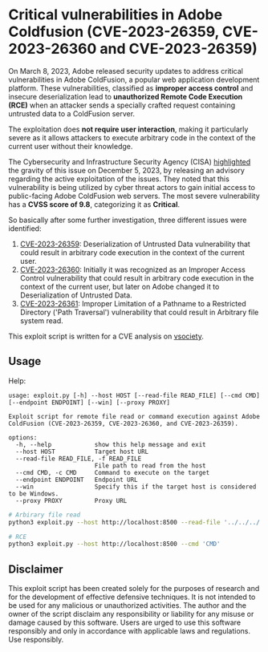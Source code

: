# Critical vulnerabilities in Adobe Coldfusion (CVE-2023-26359, CVE-2023-26360 and CVE-2023-26359)

On March 8, 2023, Adobe released security updates to address critical vulnerabilities in Adobe ColdFusion, a popular web application development platform. These vulnerabilities, classified as **improper access control** and insecure deserialization lead to **unauthorized Remote Code Execution (RCE)** when an attacker sends a specially crafted request containing untrusted data to a ColdFusion server.

The exploitation does **not require user interaction**, making it particularly severe as it allows attackers to execute arbitrary code in the context of the current user without their knowledge.

The Cybersecurity and Infrastructure Security Agency (CISA) [highlighted](https://www.cisa.gov/news-events/cybersecurity-advisories/aa23-339a) the gravity of this issue on December 5, 2023, by releasing an advisory regarding the active exploitation of the issues. They noted that this vulnerability is being utilized by cyber threat actors to gain initial access to public-facing Adobe ColdFusion web servers. The most severe vulnerability has a **CVSS score of 9.8**, categorizing it as **Critical**.

So basically after some further investigation, three different issues were identified:

1.  [CVE-2023-26359](https://nvd.nist.gov/vuln/detail/CVE-2023-26359): Deserialization of Untrusted Data vulnerability that could result in arbitrary code execution in the context of the current user.
2.  [CVE-2023-26360](https://nvd.nist.gov/vuln/detail/CVE-2023-26360): Initially it was recognized as an Improper Access Control vulnerability that could result in arbitrary code execution in the context of the current user, but later on Adobe changed it to Deserialization of Untrusted Data.
3.  [CVE-2023-26361](https://nvd.nist.gov/vuln/detail/CVE-2023-26361): Improper Limitation of a Pathname to a Restricted Directory ('Path Traversal') vulnerability that could result in Arbitrary file system read.

This exploit script is written for a CVE analysis on [vsociety]([https://www.vicarius.io/vsociety/](https://www.vicarius.io/vsociety/)).


## Usage

Help:
```text
usage: exploit.py [-h] --host HOST [--read-file READ_FILE] [--cmd CMD] [--endpoint ENDPOINT] [--win] [--proxy PROXY]

Exploit script for remote file read or command execution against Adobe ColdFusion (CVE-2023-26359, CVE-2023-26360, and CVE-2023-26359).

options:
  -h, --help            show this help message and exit
  --host HOST           Target host URL
  --read-file READ_FILE, -f READ_FILE
                        File path to read from the host
  --cmd CMD, -c CMD     Command to execute on the target
  --endpoint ENDPOINT   Endpoint URL
  --win                 Specify this if the target host is considered to be Windows.
  --proxy PROXY         Proxy URL
```

```bash
# Arbirary file read
python3 exploit.py --host http://localhost:8500 --read-file '../../../../etc/passwd'

# RCE
python3 exploit.py --host http://localhost:8500 --cmd 'CMD'                                          
```


## Disclaimer
This exploit script has been created solely for the purposes of research and for the development of effective defensive techniques. It is not intended to be used for any malicious or unauthorized activities. The author and the owner of the script disclaim any responsibility or liability for any misuse or damage caused by this software. Users are urged to use this software responsibly and only in accordance with applicable laws and regulations. Use responsibly.
